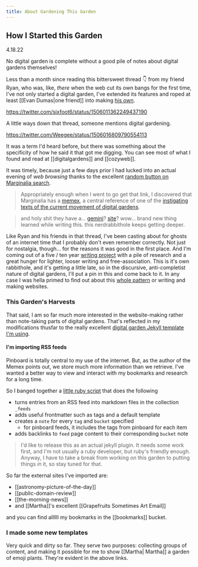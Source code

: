```yaml
---
title: About Gardening This Garden
---
```


## How I Started this Garden

4.18.22

No digital garden is complete without a good pile of notes about digital gardens themselves!

Less than a month since reading this bittersweet thread 👇 from my friend Ryan, who was, like, *there* when the web cut its own bangs for the first time, I've not only started a digital garden, I've extended its features and roped at least [[Evan Dumas|one friend]] into making [his own](https://evans-thoughts-garden.onrender.com). 

https://twitter.com/sixfoot6/status/1506011362249437190


A little ways down that thread, someone mentions digital gardening.

https://twitter.com/Weegee/status/1506016809790554113


It was a term I'd heard before, but there was something about the specificity of how he said it that got me digging. You can see most of what I found and read at [[digitalgardens]] and [[cozyweb]]. 

It was timely, because just a few days prior I had lucked into an actual evening of *web browsing* thanks to the excellent [random button on Marginalia search](https://search.marginalia.nu/explore/random).

> Appropriately enough when I went to go get that link, I discovered that Marginalia has a [memex](https://memex.marginalia.nu), a central reference of one of the [instigating texts of the current movement of digital gardens](https://hapgood.us/2015/10/17/the-garden-and-the-stream-a-technopastoral/).
	
> and holy shit they have a... [gemini](https://en.wikipedia.org/wiki/Gemini_(protocol))? [site](https://proxy.vulpes.one/gemini/marginalia.nu/)? 
> wow... brand new thing learned while writing this. this nerdrabbithole keeps getting deeper.

Like Ryan and his friends in that thread, I've been casting about for ghosts of an internet time that I probably don't even remember correctly. Not just for nostalgia, though... for the reasons it was good in the first place. And I'm coming out of a five / ten year [writing project](https://conceptuallabor.com) with a pile of research and a great hunger for lighter, looser writing and free-association. This is it's own rabbithole, and it's getting a little late, so in the discursive, anti-completist nature of digital gardens, I'll put a pin in this and come back to it. In any case I was hella primed to find out about this [whole pattern](https://conceptuallabor.com/blog/writing-tools-1) or writing and making websites.

### This Garden's Harvests

That said, I am so far much more interested in the website-making rather than note-taking parts of digital gardens. That's reflected in my modifications thusfar to the really excellent [digital garden Jekyll template I'm using](https://github.com/maximevaillancourt/digital-garden-jekyll-template).

#### I'm importing RSS feeds 

Pinboard is totally central to my use of the internet. But, as the author of the Memex points out, we store much more information than we retrieve. I've wanted a better way to view and interact with my bookmarks and research for a long time.

So I banged together a [little ruby script](https://github.com/nimwunnan/digital-garden-jekyll-template/blob/master/getfeeds.rb) that does the following

* turns entries from an RSS feed into markdown files in the collection `_feeds`
* adds useful frontmatter such as tags and a default template
* creates a `note` for every `tag` and `bucket` specified
	* for pinboard feeds, it includes the tags from pinboard for each item
* adds backlinks to `feed` page content to their corresponding `bucket` note 

> I'd like to release this as an actual jekyll plugin. It needs some work first, and I'm not usually a ruby developer, but ruby's friendly enough. Anyway, I have to take a break from working *on* this garden to putting things *in* it, so stay tuned for that.

So far the external sites I've imported are:

* [[astronomy-picture-of-the-day]]
* [[public-domain-review]]
* [[the-morning-news]]
* and [[Martha]]'s excellent [[Grapefruits Sometimes Art Email]]

and you can find allllll my bookmarks in the [[bookmarks]] bucket.

### I made some new templates

Very quick and dirty so far. They serve two purposes: collecting groups of content, and making it possible for me to show [[Martha| Martha]] a garden of emoji plants. They're evident in the above links.


